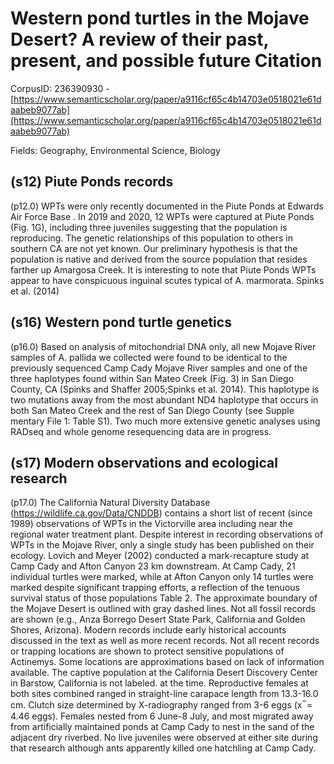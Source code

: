 # Western pond turtles in the Mojave Desert? A review of their past, present, and possible future Citation

CorpusID: 236390930 - [https://www.semanticscholar.org/paper/a9116cf65c4b14703e0518021e61daabeb9077ab](https://www.semanticscholar.org/paper/a9116cf65c4b14703e0518021e61daabeb9077ab)

Fields: Geography, Environmental Science, Biology

## (s12) Piute Ponds records
(p12.0) WPTs were only recently documented in the Piute Ponds at Edwards Air Force Base . In 2019 and 2020, 12 WPTs were captured at Piute Ponds (Fig. 1G), including three juveniles suggesting that the population is reproducing. The genetic relationships of this population to others in southern CA are not yet known. Our preliminary hypothesis is that the population is native and derived from the source population that resides farther up Amargosa Creek. It is interesting to note that Piute Ponds WPTs appear to have conspicuous inguinal scutes typical of A. marmorata. Spinks et al. (2014) 
## (s16) Western pond turtle genetics
(p16.0) Based on analysis of mitochondrial DNA only, all new Mojave River samples of A. pallida we collected were found to be identical to the previously sequenced Camp Cady Mojave River samples and one of the three haplotypes found within San Mateo Creek (Fig. 3) in San Diego County, CA (Spinks and Shaffer 2005;Spinks et al. 2014). This haplotype is two mutations away from the most abundant ND4 haplotype that occurs in both San Mateo Creek and the rest of San Diego County (see Supple mentary File 1: Table S1). Two much more extensive genetic analyses using RADseq and whole genome resequencing data are in progress.
## (s17) Modern observations and ecological research
(p17.0) The California Natural Diversity Database (https://wildlife.ca.gov/Data/CNDDB) contains a short list of recent (since 1989) observations of WPTs in the Victorville area including near the regional water treatment plant. Despite interest in recording observations of WPTs in the Mojave River, only a single study has been published on their ecology. Lovich and Meyer (2002) conducted a mark-recapture study at Camp Cady and Afton Canyon 23 km downstream. At Camp Cady, 21 individual turtles were marked, while at Afton Canyon only 14 turtles were marked despite significant trapping efforts, a reflection of the tenuous survival status of those populations  Table 2. The approximate boundary of the Mojave Desert is outlined with gray dashed lines. Not all fossil records are shown (e.g., Anza Borrego Desert State Park, California and Golden Shores, Arizona). Modern records include early historical accounts discussed in the text as well as more recent records. Not all recent records or trapping locations are shown to protect sensitive populations of Actinemys. Some locations are approximations based on lack of information available. The captive population at the California Desert Discovery Center in Barstow, California is not labeled. at the time. Reproductive females at both sites combined ranged in straight-line carapace length from 13.3-16.0 cm. Clutch size determined by X-radiography ranged from 3-6 eggs (x ̅ = 4.46 eggs). Females nested from 6 June-8 July, and most migrated away from artificially maintained ponds at Camp Cady to nest in the sand of the adjacent dry riverbed. No live juveniles were observed at either site during that research although ants apparently killed one hatchling at Camp Cady.

